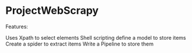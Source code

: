 ProjectWebScrapy
================
Features:

Uses Xpath to select elements
Shell scripting
define a model to store items
Create a spider to extract items
Write a Pipeline to store them

